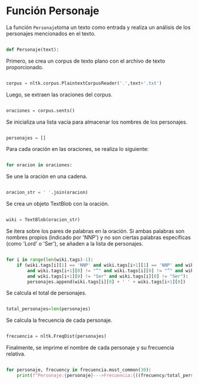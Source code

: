 # Función Personaje
La función `Personaje`toma un texto como entrada y realiza un análisis de los personajes mencionados en el texto.
```python

def Personaje(text):

```
Primero, se crea un corpus de texto plano con el archivo de texto proporcionado.

```python

corpus = nltk.corpus.PlaintextCorpusReader('.',text+'.txt')

```
Luego, se extraen las oraciones del corpus.

```python

oraciones = corpus.sents()

```
Se inicializa una lista vacía para almacenar los nombres de los personajes.

```python

personajes = []

```
Para cada oración en las oraciones, se realiza lo siguiente:

```python

for oracion in oraciones:

```
Se une la oración en una cadena.

```python

oracion_str = ' '.join(oracion)

```
Se crea un objeto TextBlob con la oración.

```python

wiki = TextBlob(oracion_str)

```
Se itera sobre los pares de palabras en la oración. Si ambas palabras son nombres propios (indicado por 'NNP') y no son ciertas palabras específicas (como 'Lord' o 'Ser'), se añaden a la lista de personajes.

```python

for i in range(len(wiki.tags)-1):
    if (wiki.tags[i][1] == 'NNP' and wiki.tags[i+1][1] == 'NNP' and wiki.tags[i][0] != "’" and wiki.tags[i+1][0] != "’" 
        and wiki.tags[i+1][0] != "”" and wiki.tags[i][0] != "”" and wiki.tags[i+1][0] != "Lord" and wiki.tags[i][0] != "Lord"
        and wiki.tags[i+1][0] != "Ser" and wiki.tags[i][0] != "Ser"):
        personajes.append(wiki.tags[i][0] + ' ' + wiki.tags[i+1][0])

```
Se calcula el total de personajes.

```python

total_personajes=len(personajes)

```
Se calcula la frecuencia de cada personaje.

```python

frecuencia = nltk.FreqDist(personajes)

```
Finalmente, se imprime el nombre de cada personaje y su frecuencia relativa.

```python

for personaje, frecuency in frecuencia.most_common(30):
    print(f"Personaje:{personaje}--->Frecuencia:{((frecuency/total_personajes) * 100):.2f} %")

```
